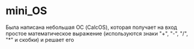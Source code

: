 # mini_OS
Была написана небольшая ОС (CalcOS), которая получает на вход простое математическое выражение (используются знаки "+", "-", "/", "*" и скобки) и решает его
